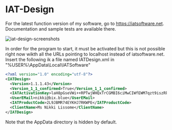 # IAT-Design
For the latest function version of my software, go to https://iatsoftware.net. Documentation and sample tests are available there.

![iat-design-screenshots](https://user-images.githubusercontent.com/35156960/155851736-763821db-a960-455b-bee0-4ac44ab8fa39.gif)

In order for the program to start, it must be activated but this is not possible right now wikth all the URLs pointing to localhost instead of iatsoftware.net. Insert the following ik a file named IATDesign.xml in "%USER%\AppData\Local\IATSoftware"

```xml
<?xml version="1.0" encoding="utf-8"?>
<IATDesign>
  <Version>1.1.1.43</Version>
  <Version_1_1_confirmed>True</Version_1_1_confirmed>
  <IATActivationKey>laH8pGseVWi++RPTwjWHQxTrCGMBI6ciMwCIWfEWM7qzt9iszRk30wZYdiZqwYPy</IATActivationKey>
  <UserEMail>nikki@bix.blue</UserEMail>
  <IATProductCode>2L9JBMR74EYKHJ7RKWPE</IATProductCode>
  <ClientName>Ms Nikki Lissome</ClientName>
</IATDesign>
```

Note that the AppData directory is hidden by default.
